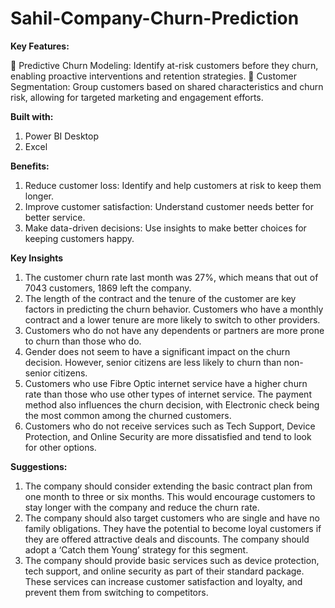 # Sahil-Company-Churn-Prediction

**Key Features:**

📌 Predictive Churn Modeling: Identify at-risk customers before they churn, enabling proactive interventions and retention strategies.
📌 Customer Segmentation: Group customers based on shared characteristics and churn risk, allowing for targeted marketing and engagement efforts.

**Built with:**
1. Power BI Desktop
2. Excel

**Benefits:**
1. Reduce customer loss: Identify and help customers at risk to keep them longer.
2. Improve customer satisfaction: Understand customer needs better for better service.
3. Make data-driven decisions: Use insights to make better choices for keeping customers happy.

**Key Insights**
1. The customer churn rate last month was 27%, which means that out of 7043 customers, 1869 left the company.
2. The length of the contract and the tenure of the customer are key factors in predicting the churn behavior. Customers who have a monthly contract and a lower tenure are more likely to switch to other providers.
3. Customers who do not have any dependents or partners are more prone to churn than those who do.
4. Gender does not seem to have a significant impact on the churn decision. However, senior citizens are less likely to churn than non-senior citizens.
5. Customers who use Fibre Optic internet service have a higher churn rate than those who use other types of internet service. The payment method also influences the churn decision, with Electronic check being the most common among the churned customers.
6. Customers who do not receive services such as Tech Support, Device Protection, and Online Security are more dissatisfied and tend to look for other options.

**Suggestions:**

1. The company should consider extending the basic contract plan from one month to three or six months. This would encourage customers to stay longer with the company and reduce the churn rate.
2. The company should also target customers who are single and have no family obligations. They have the potential to become loyal customers if they are offered attractive deals and discounts. The company should adopt a ‘Catch them Young’ strategy for this segment.
3. The company should provide basic services such as device protection, tech support, and online security as part of their standard package. These services can increase customer satisfaction and loyalty, and prevent them from switching to competitors.


